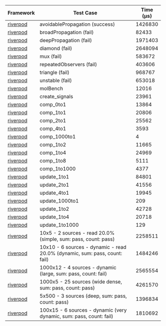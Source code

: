 | Framework | Test Case | Time (μs) |
| --- | --- | --- |
| [riverpod](https://github.com/rrousselGit/riverpod) | avoidablePropagation (success) | 1426830 |
| [riverpod](https://github.com/rrousselGit/riverpod) | broadPropagation (fail) | 82433 |
| [riverpod](https://github.com/rrousselGit/riverpod) | deepPropagation (fail) | 1971403 |
| [riverpod](https://github.com/rrousselGit/riverpod) | diamond (fail) | 2648094 |
| [riverpod](https://github.com/rrousselGit/riverpod) | mux (fail) | 583672 |
| [riverpod](https://github.com/rrousselGit/riverpod) | repeatedObservers (fail) | 403606 |
| [riverpod](https://github.com/rrousselGit/riverpod) | triangle (fail) | 968767 |
| [riverpod](https://github.com/rrousselGit/riverpod) | unstable (fail) | 653018 |
| [riverpod](https://github.com/rrousselGit/riverpod) | molBench | 12016 |
| [riverpod](https://github.com/rrousselGit/riverpod) | create_signals | 23961 |
| [riverpod](https://github.com/rrousselGit/riverpod) | comp_0to1 | 13864 |
| [riverpod](https://github.com/rrousselGit/riverpod) | comp_1to1 | 20806 |
| [riverpod](https://github.com/rrousselGit/riverpod) | comp_2to1 | 25562 |
| [riverpod](https://github.com/rrousselGit/riverpod) | comp_4to1 | 3593 |
| [riverpod](https://github.com/rrousselGit/riverpod) | comp_1000to1 | 4 |
| [riverpod](https://github.com/rrousselGit/riverpod) | comp_1to2 | 11665 |
| [riverpod](https://github.com/rrousselGit/riverpod) | comp_1to4 | 24969 |
| [riverpod](https://github.com/rrousselGit/riverpod) | comp_1to8 | 5111 |
| [riverpod](https://github.com/rrousselGit/riverpod) | comp_1to1000 | 4377 |
| [riverpod](https://github.com/rrousselGit/riverpod) | update_1to1 | 84801 |
| [riverpod](https://github.com/rrousselGit/riverpod) | update_2to1 | 41556 |
| [riverpod](https://github.com/rrousselGit/riverpod) | update_4to1 | 19945 |
| [riverpod](https://github.com/rrousselGit/riverpod) | update_1000to1 | 209 |
| [riverpod](https://github.com/rrousselGit/riverpod) | update_1to2 | 42728 |
| [riverpod](https://github.com/rrousselGit/riverpod) | update_1to4 | 20718 |
| [riverpod](https://github.com/rrousselGit/riverpod) | update_1to1000 | 129 |
| [riverpod](https://github.com/rrousselGit/riverpod) | 10x5 - 2 sources - read 20.0% (simple, sum: pass, count: pass) | 2258511 |
| [riverpod](https://github.com/rrousselGit/riverpod) | 10x10 - 6 sources - dynamic - read 20.0% (dynamic, sum: pass, count: fail) | 1484246 |
| [riverpod](https://github.com/rrousselGit/riverpod) | 1000x12 - 4 sources - dynamic (large, sum: pass, count: fail) | 2565554 |
| [riverpod](https://github.com/rrousselGit/riverpod) | 1000x5 - 25 sources (wide dense, sum: pass, count: pass) | 4261570 |
| [riverpod](https://github.com/rrousselGit/riverpod) | 5x500 - 3 sources (deep, sum: pass, count: pass) | 1396834 |
| [riverpod](https://github.com/rrousselGit/riverpod) | 100x15 - 6 sources - dynamic (very dynamic, sum: pass, count: fail) | 1810692 |
